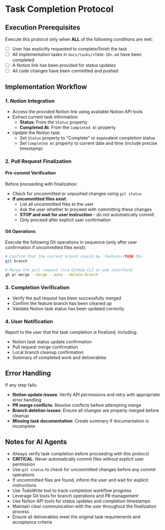 # Task Completion Protocol

## Execution Prerequisites

Execute this protocol only when **ALL** of the following conditions are met:

- [ ] User has explicitly requested to complete/finish the task
- [ ] All implementation tasks in `docs/tasks/<TASK-ID>.md` have been completed
- [ ] A Notion link has been provided for status updates
- [ ] All code changes have been committed and pushed

## Implementation Workflow

### 1. Notion Integration

- Access the provided Notion link using available Notion API tools
- Extract current task information:
  - **Status**: From the `Status` property
  - **Completed At**: From the `Completed At` property
- Update the Notion task:
  - Set `Status` property to "Complete" or equivalent completion status
  - Set `Completed At` property to current date and time (include precise timestamp)

### 2. Pull Request Finalization

#### Pre-commit Verification

Before proceeding with finalization:

- Check for uncommitted or unpushed changes using `git status`
- **If uncommitted files exist**:
  - List all uncommitted files to the user
  - Ask the user whether to proceed with committing these changes
  - **STOP and wait for user instruction** - do not automatically commit
  - Only proceed after explicit user confirmation

#### Git Operations

Execute the following Git operations in sequence (only after user confirmation if uncommitted files exist):

```bash
# Confirm that the current branch should be `feature/<TASK-ID>`
git branch

# Merge the pull request (via GitHub CLI or web interface)
gh pr merge --merge --auto --delete-branch
```

### 3. Completion Verification

- Verify the pull request has been successfully merged
- Confirm the feature branch has been cleaned up
- Validate Notion task status has been updated correctly

### 4. User Notification

Report to the user that the task completion is finalized, including:

- Notion task status update confirmation
- Pull request merge confirmation
- Local branch cleanup confirmation
- Summary of completed work and deliverables

## Error Handling

If any step fails:

- **Notion update issues**: Verify API permissions and retry with appropriate error handling
- **PR merge conflicts**: Resolve conflicts before attempting merge
- **Branch deletion issues**: Ensure all changes are properly merged before cleanup
- **Missing task documentation**: Create summary if documentation is incomplete

## Notes for AI Agents

- Always verify task completion before proceeding with this protocol
- **CRITICAL**: Never automatically commit files without explicit user permission
- Use `git status` to check for uncommitted changes before any commit operations
- If uncommitted files are found, inform the user and wait for explicit instructions
- Use TodoWrite tool to track completion workflow progress
- Leverage Git tools for branch operations and PR management
- Use Notion API tools for status updates and completion timestamps
- Maintain clear communication with the user throughout the finalization process
- Ensure all deliverables meet the original task requirements and acceptance criteria
